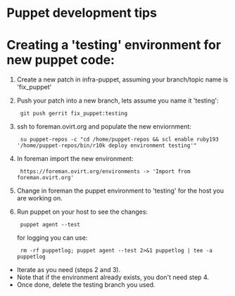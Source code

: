 Puppet development tips
==============================
Creating a 'testing' environment for new puppet code:
=====================================================
1. Create a new patch in infra-puppet, assuming your branch/topic name is 'fix_puppet'
2. Push your patch into a new branch, lets assume you name it 'testing':

        git push gerrit fix_puppet:testing

3. ssh to foreman.ovirt.org and populate the new enviornment:

        su puppet-repos -c "cd /home/puppet-repos && scl enable ruby193 '/home/puppet-repos/bin/r10k deploy environment testing'"

4. In foreman import the new environment:

        https://foreman.ovirt.org/environments -> 'Import from foreman.ovirt.org'

5. Change in foreman the puppet environment to 'testing' for the host you are
    working on.

6. Run puppet on your host to see the changes:

        puppet agent --test

    for logging you can use:

        rm -rf puppetlog; puppet agent --test 2>&1 puppetlog | tee -a puppetlog


* Iterate as you need (steps 2 and 3).
* Note that if the environment already exists, you don't need step 4.
* Once done, delete the testing branch you used.
